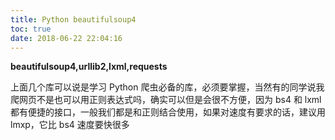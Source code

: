 ```yaml
---
title: Python beautifulsoup4
toc: true
date: 2018-06-22 22:04:16
---
```

**beautifulsoup4,urllib2,lxml,requests**

上面几个库可以说是学习 Python 爬虫必备的库，必须要掌握，当然有的同学说我爬网页不是也可以用正则表达式吗，确实可以但是会很不方便，因为 bs4 和 lxml 都有便捷的接口，一般我们都是和正则结合使用，如果对速度有要求的话，建议用 lmxp，它比 bs4 速度要快很多
